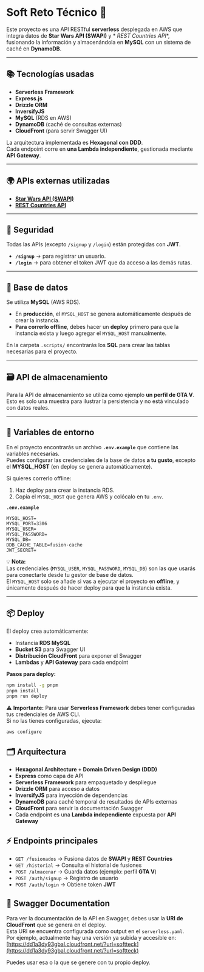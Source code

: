 # Soft Reto Técnico 🚀

Este proyecto es una API RESTful **serverless** desplegada en AWS que integra datos de **Star Wars API (SWAPI)** y *
*REST Countries API**, fusionando la información y almacenándola en **MySQL** con un sistema de caché en **DynamoDB**.

---

## 📚 Tecnologías usadas

- **Serverless Framework**
- **Express.js**
- **Drizzle ORM**
- **InversifyJS**
- **MySQL** (RDS en AWS)
- **DynamoDB** (caché de consultas externas)
- **CloudFront** (para servir Swagger UI)

La arquitectura implementada es **Hexagonal con DDD**.  
Cada endpoint corre en **una Lambda independiente**, gestionada mediante **API Gateway**.

---

## 🌍 APIs externas utilizadas

- **[Star Wars API (SWAPI)](https://swapi.dev/)**
- **[REST Countries API](https://restcountries.com/)**

---

## 🔐 Seguridad

Todas las APIs (excepto `/signup` y `/login`) están protegidas con **JWT**.

- **`/signup`** → para registrar un usuario.
- **`/login`** → para obtener el token JWT que da acceso a las demás rutas.

---

## 💾 Base de datos

Se utiliza **MySQL** (AWS RDS).

- En **producción**, el `MYSQL_HOST` se genera automáticamente después de crear la instancia.
- **Para correrlo offline**, debes hacer un **deploy** primero para que la instancia exista y luego agregar el
  `MYSQL_HOST` manualmente.

En la carpeta `.scripts/` encontrarás los **SQL** para crear las tablas necesarias para el proyecto.

---

## 🗃️ API de almacenamiento

Para la API de almacenamiento se utiliza como ejemplo **un perfil de GTA V**.  
Esto es solo una muestra para ilustrar la persistencia y no está vinculado con datos reales.

---

## 📄 Variables de entorno

En el proyecto encontrarás un archivo **`.env.example`** que contiene las variables necesarias.  
Puedes configurar las credenciales de la base de datos **a tu gusto**, excepto el **MYSQL_HOST** (en deploy se genera
automáticamente).

Si quieres correrlo offline:

1. Haz deploy para crear la instancia RDS.
2. Copia el `MYSQL_HOST` que genera AWS y colócalo en tu `.env`.

**`.env.example`**

```env
MYSQL_HOST=
MYSQL_PORT=3306
MYSQL_USER=
MYSQL_PASSWORD=
MYSQL_DB=
DDB_CACHE_TABLE=fusion-cache
JWT_SECRET=
```

💡 **Nota:**  
Las credenciales (`MYSQL_USER`, `MYSQL_PASSWORD`, `MYSQL_DB`) son las que usarás para conectarte desde tu gestor de base
de datos.  
El `MYSQL_HOST` solo se añade si vas a ejecutar el proyecto en **offline**, y únicamente después de hacer deploy para
que la instancia exista.

---

## 📦 Deploy

El deploy crea automáticamente:

- Instancia **RDS MySQL**
- **Bucket S3** para Swagger UI
- **Distribución CloudFront** para exponer el Swagger
- **Lambdas** y **API Gateway** para cada endpoint

**Pasos para deploy:**

```bash
npm install -g pnpm
pnpm install
pnpm run deploy
```

⚠️ **Importante:** Para usar **Serverless Framework** debes tener configuradas tus credenciales de AWS CLI.  
Si no las tienes configuradas, ejecuta:

```bash
aws configure
```

## 🗂️ Arquitectura

- **Hexagonal Architecture + Domain Driven Design (DDD)**
- **Express** como capa de API
- **Serverless Framework** para empaquetado y despliegue
- **Drizzle ORM** para acceso a datos
- **InversifyJS** para inyección de dependencias
- **DynamoDB** para caché temporal de resultados de APIs externas
- **CloudFront** para servir la documentación Swagger
- Cada endpoint es una **Lambda independiente** expuesta por **API Gateway**

## ⚡ Endpoints principales

- `GET /fusionados` → Fusiona datos de **SWAPI** y **REST Countries**
- `GET /historial` → Consulta el historial de fusiones
- `POST /almacenar` → Guarda datos (ejemplo: perfil **GTA V**)
- `POST /auth/signup` → Registro de usuario
- `POST /auth/login` → Obtiene token **JWT**

## 📜 Swagger Documentation

Para ver la documentación de la API en Swagger, debes usar la **URI de CloudFront** que se genera en el deploy.  
Esta URI se encuentra configurada como output en el `serverless.yaml`.  
Por ejemplo, actualmente hay una versión ya subida y accesible en:  
[https://dd1a3dy93gbal.cloudfront.net/?url=softteck](https://dd1a3dy93gbal.cloudfront.net/?url=softteck)

Puedes usar esa o la que se genere con tu propio deploy.